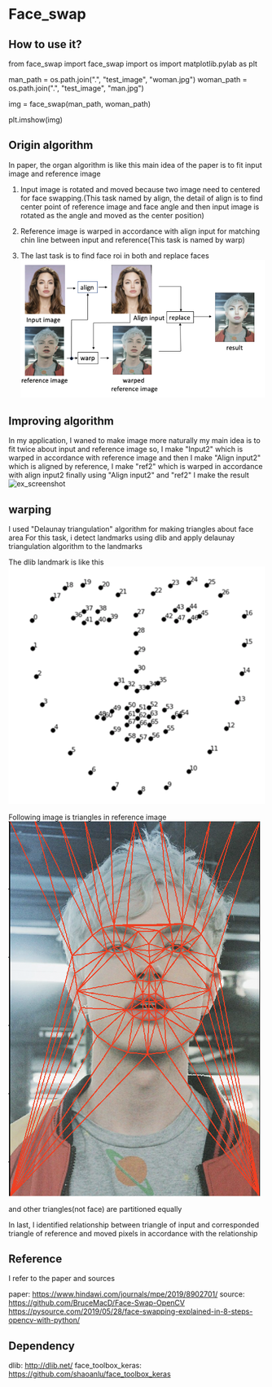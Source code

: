 # Face_swap

## How to use it?

from face_swap import face_swap
import os
import matplotlib.pylab as plt

man_path = os.path.join(".", "test_image", "woman.jpg")
woman_path = os.path.join(".", "test_image", "man.jpg")

img = face_swap(man_path, woman_path)

plt.imshow(img)

## Origin algorithm

In paper, the organ algorithm is like this
main idea of the paper is to fit input image and reference image
1. Input image is rotated and moved because two image need to centered for face swapping.(This task named by align, the detail of align is to find center point of reference image and face angle and then input image is rotated as the angle and moved as the center position)

2. Reference image is warped in accordance with align input for matching chin line between input and reference(This task is named by warp)

3. The last task is to find face roi in both and replace faces
![ex_screenshot](./Description/origin_algorithm.png)

## Improving algorithm
In my application, I waned to make image more naturally
my main idea is to fit twice about input and reference image
so, I make "Input2" which is warped in accordance with reference image
and then I make "Align input2" which is aligned by reference, I make "ref2" which is warped in accordance with align input2
finally using "Align input2" and "ref2" I make the result
![ex_screenshot](./application_algorithm.png)

## warping
I used "Delaunay triangulation" algorithm for making triangles about face area
For this task, i detect landmarks using dlib and apply delaunay triangulation algorithm to the landmarks

The dlib landmark is like this
![ex_screenshot](./Description/dlib_landmark.png)

Following image is triangles in reference image
![ex_screenshot](./Description/reference_triangle.png)

and other triangles(not face) are partitioned equally

In last, I identified relationship between triangle of input and corresponded triangle of reference
and moved pixels in accordance with the relationship

## Reference
I refer to the paper and sources

paper: https://www.hindawi.com/journals/mpe/2019/8902701/
source: https://github.com/BruceMacD/Face-Swap-OpenCV
    https://pysource.com/2019/05/28/face-swapping-explained-in-8-steps-opencv-with-python/

## Dependency

dlib: http://dlib.net/
face_toolbox_keras: https://github.com/shaoanlu/face_toolbox_keras
